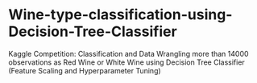 # Wine-type-classification-using-Decision-Tree-Classifier
Kaggle Competition: Classification and Data Wrangling more than 14000 observations as Red Wine or White Wine using Decision Tree Classifier (Feature Scaling and Hyperparameter Tuning) 
